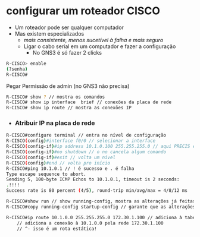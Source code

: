 # configurar um roteador CISCO
- Um roteador pode ser qualquer computador
- Mas existem especializados
  - *mais consistente, menos sucetível à falha e mais seguro*
  - Ligar o cabo serial em um computador e fazer a configuração
    - No GNS3 é só fazer 2 clicks
```bash
R-CISCO> enable
(?senha)
R-CISCO#
```
Pegar Permissão de admin (no GNS3 não precisa)

```bash
R-CISCO# show ? // mostra os comandos
R-CISCO# show ip interface  brief // conexões da placa de rede
R-CISCO# show ip route // mostra as conexões IP
```

- ### Atribuir IP na placa de rede
```bash
R-CISCO#configure terminal // entra no nível de configuração
R-CISCO(config)#interface f0/0 // selecionar a interface
R-CISCO(config-if)#ip address 10.1.0.100 255.255.255.0 // aqui PRECIS escrever a máscara inteira
R-CISCO(config-if)#no shutdown // o no cancela algum comando
R-CISCO(config-if)#exit // volta um nível
R-CISCO(config)#end // volta pro início
R-CISCO#ping 10.1.0.1 // ! é sucesso e . é falha
Type escape sequence to abort.
Sending 5, 100-byte ICMP Echos to 10.1.0.1, timeout is 2 seconds:
.!!!!
Success rate is 80 percent (4/5), round-trip min/avg/max = 4/8/12 ms

```

```bash
R-CISCO#show run // show running-config, mostra as alterações já feitas na rede
R-CISCO#copy running-config startup-config // garante que as alterações sejam salvas mesmo depois de desligado
```

```bash
R-CISCO#ip route 10.1.0.0 255.255.255.0 172.30.1.100 // adiciona à tabela de roteamento uma rede não ligada diretamente 
    // adiciona a conexão à 10.1.0.0 pela rede 172.30.1.100
    // ^- isso é um rota estática!
```